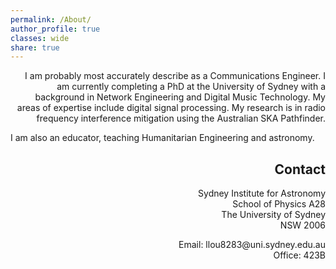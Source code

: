 ```yaml
---
permalink: /About/
author_profile: true
classes: wide
share: true
---
```


<p style="text-align:right;">
I am probably most accurately describe as a Communications Engineer. I am currently
completing a PhD at the University of Sydney with a background in Network Engineering
and Digital Music Technology. My areas of expertise include digital signal processing.
My research is in radio frequency interference mitigation using the Australian
SKA Pathfinder.

I am also an educator, teaching Humanitarian Engineering and astronomy.
</p>

<h2 style="text-align:right;">
  Contact
</h2>

<p style="text-align:right;">
Sydney Institute for Astronomy
<br>School of Physics A28
<br>The University of Sydney
<br>NSW 2006
</p>

<p style="text-align:right;">
Email: llou8283@uni.sydney.edu.au
<br>Office: 423B
</p>
